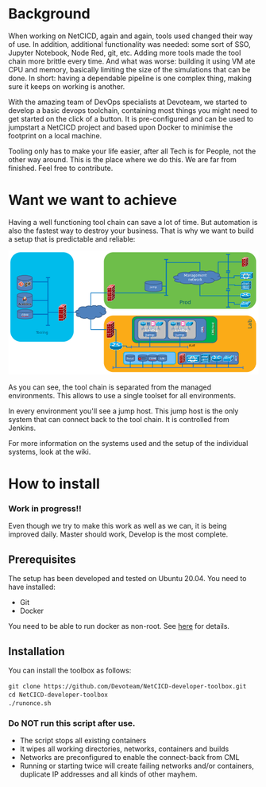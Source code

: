 # Background
When working on NetCICD, again and again, tools used changed their way of use. In addition, additional functionality was needed: some sort of SSO, Jupyter Notebook, Node Red, git, etc. Adding more tools made the tool chain more brittle every time. And what was worse: building it using VM ate CPU and memory, basically limiting the size of the simulations that can be done. In short: having a dependable pipeline is one complex thing, making sure it keeps on working is another.

With the amazing team of DevOps specialists at Devoteam, we started to develop a basic devops toolchain, containing most things you might need to get started on the click of a button. It is pre-configured and can be used to jumpstart a NetCICD project and based upon Docker to minimise the footprint on a local machine. 

Tooling only has to make your life easier, after all Tech is for People, not the other way around. This is the place where we do this. We are far from finished. Feel free to contribute.

# Want we want to achieve
Having a well functioning tool chain can save a lot of time. But automation is also the fastest way to destroy your business. That is why we want to build a setup that is predictable and reliable:

![toolchain](toolchain.png)

As you can see, the tool chain is separated from the managed environments. This allows to use a single toolset for all environments. 

In every environment you'll see a jump host. This jump host is the only system that can connect back to the tool chain. It is controlled from Jenkins.

For more information on the systems used and the setup of the individual systems, look at the wiki.

# How to install
### Work in progress!!
Even though we try to make this work as well as we can, it is being improved daily. Master should work, Develop is the most complete.
## Prerequisites
The setup has been developed and tested on Ubuntu 20.04.
You need to have installed:
* Git
* Docker

You need to be able to run docker as non-root. See [here](https://docs.docker.com/engine/install/linux-postinstall/) for details.
## Installation
You can install the toolbox as follows:

```git clone https://github.com/Devoteam/NetCICD-developer-toolbox.git```  
```cd NetCICD-developer-toolbox```  
```./runonce.sh```

### Do NOT run this script after use.
* The script stops all existing containers
* It wipes all working directories, networks, containers and builds
* Networks are preconfigured to enable the connect-back from CML
* Running or starting twice will create failing networks and/or containers, duplicate IP addresses and all kinds of other mayhem.

